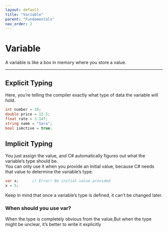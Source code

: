```yaml
---
layout: default
title: "Variable"
parent: "Fundamentals"
nav_order: 2
---
```


# Variable 

A variable is like a box in memory where you store a value. 

---

## Explicit Typing
  
Here, you’re telling the compiler exactly what type of data the variable will hold.

```csharp
int number = 10;
double price = 12.5;
float rate = 3.14f;
string name = "Sara";
bool isActive = true;
```

## Implicit Typing
  
You just assign the value, and C# automatically figures out what the variable’s type should be.  
You can only use it when you provide an initial value, because C# needs that value to determine the variable’s type.  

```csharp
var x;      // Error! No initial value provided
x = 5;
```
Keep in mind that once a variable’s type is defined, it can’t be changed later.  


### When should you use var?
When the type is completely obvious from the value,But when the type might be unclear, it’s better to write it explicitly 
